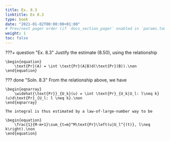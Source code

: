 ```yaml
---
title: Ex. 8.3
linktitle: Ex 8.3
type: book
date: "2021-01-02T00:00:00+01:00"
# Prev/next pager order (if `docs_section_pager` enabled in `params.toml`)
weight: 1
toc: false
---
```


???+ question "Ex. 8.3"
    Justify the estimate (8.50), using the relationship
	
    \begin{equation}
		\text{Pr}(A) = \int \text{Pr}(A|B)d(\text{Pr}(B)).\non
	\end{equation}

??? done "Soln. 8.3"
    From the relationship above, we have

    \begin{eqnarray}
        \widehat{\text{Pr}}_{U_k}(u) = \int \text{Pr}_{U_k|U_l: l\neq k}(u)d\text{Pr}_{U_l: l \neq k}.\non
    \end{eqnarray}
    
    The integral is thus estimated by a law-of-large-number way to be
    
    \begin{equation}
        \frac{1}{M-m+1}\sum_{t=m}^M\text{Pr}\left(u|U_l^{(t)}, l\neq k\right).\non
    \end{equation}